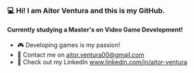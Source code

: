 ### 💻 Hi! I am Aitor Ventura and this is my GitHub. 
#### Currently studying a Master's on Video Game Development! 
- 🎮 Developing games is my passion!
- 📧 Contact me on aitor.ventura00@gmail.com
- 🧑 Check out my LinkedIn www.linkedin.com/in/aitor-ventura
<!--
**Aitor-Ventura/Aitor-Ventura** is a ✨ _special_ ✨ repository because its `README.md` (this file) appears on your GitHub profile.

Here are some ideas to get you started:

- 🔭 I’m currently working on ...
- 🌱 I’m currently learning ...
- 👯 I’m looking to collaborate on ...
- 🤔 I’m looking for help with ...
- 💬 Ask me about ...
- 📫 How to reach me: ...
- 😄 Pronouns: ...
- ⚡ Fun fact: ...
-->
